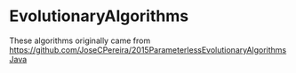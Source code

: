 # EvolutionaryAlgorithms

These algorithms originally came from https://github.com/JoseCPereira/2015ParameterlessEvolutionaryAlgorithmsJava
